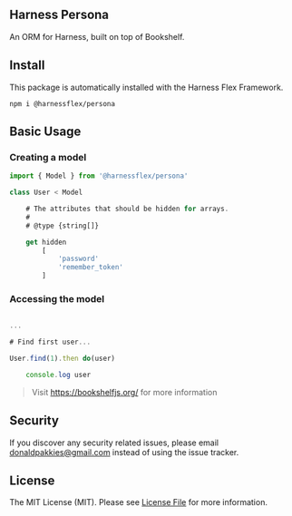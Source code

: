 Harness Persona
---------------

An ORM for Harness, built on top of Bookshelf.

## Install

This package is automatically installed with the Harness Flex Framework.

```
npm i @harnessflex/persona
```

## Basic Usage

### Creating a model

```js
import { Model } from '@harnessflex/persona'

class User < Model

    # The attributes that should be hidden for arrays.
    #
    # @type {string[]}

    get hidden
        [
            'password'
            'remember_token'
        ]
```

### Accessing the model

```js

...

# Find first user...

User.find(1).then do(user)

	console.log user

```

> Visit https://bookshelfjs.org/ for more information

Security
--------

If you discover any security related issues, please email donaldpakkies@gmail.com instead of using the issue tracker.

License
-------

The MIT License (MIT). Please see [License File](LICENSE) for more information.